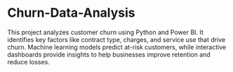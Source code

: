 # Churn-Data-Analysis
This project analyzes customer churn using Python and Power BI. It identifies key factors like contract type, charges, and service use that drive churn. Machine learning models predict at-risk customers, while interactive dashboards provide insights to help businesses improve retention and reduce losses.
